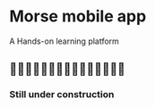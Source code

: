 # Morse mobile app

A Hands-on learning platform

## 🚧🚧🚧🚧🚧🚧🚧🚧🚧🚧🚧🚧🚧🚧🚧

### Still under construction 

